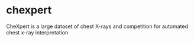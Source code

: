 # chexpert
 CheXpert is a large dataset of chest X-rays and competition for automated chest x-ray interpretation
